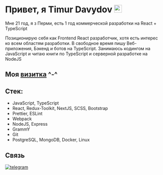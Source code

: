 # Привет, я Timur Davydov <img src="https://github.com/Koichi-hub/Koichi-hub/blob/master/assets/images/wave.gif" width="25px" height="25px" alt="wave" />
Мне 21 год, я з Перми, есть 1 год коммерческой разработки на React + TypeScript

Позиционирую себя как Frontend React разработчик, хотя есть интерес ко всем областям разработки. В свободное время пишу Веб-приложения, Бэкенд и ботов на TypeScript. Занимаюсь кодингом на JavaScript и читаю книги по TypeScript и серверной разработке на NodeJS

## Моя [визитка](https://koichi-hub.github.io/Business_card) ^-^

## Стек:
- JavaScript, TypeScript
- React, Redux-Toolkit, NextJS, SCSS, Bootstrap
- Prettier, ESLint 
- Webpack 
- NodeJS, Express
- GrammY
- Git
- PostgreSQL, MongoDB, Docker, Linux

## Связь
[![telegram](https://img.shields.io/badge/-telegram-2c3e50?style=for-the-badge&logo=telegram&logoColor=ecf0f1)](https://t.me/Koichi_hub)
